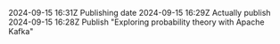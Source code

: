2024-09-15 16:31Z Publishing date
2024-09-15 16:29Z Actually publish
2024-09-15 16:28Z Publish "Exploring probability theory with Apache Kafka"
